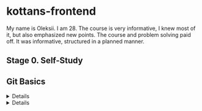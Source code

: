 # kottans-frontend
My name is Oleksii. I am 28. The course is very informative, I knew most of it, but also emphasized new points. The course and problem solving paid off. It was informative, structured in a planned manner.

## Stage 0. Self-Study

## Git Basics

<details>
	<sumary>
 Introduction Sequence
 </sumary>
	![Git Introduction Sequence](https://github.com/OleksiiPry/kottans-frontend/blob/main/task_git_intro/git_sequence.png)
	</details>
	<details>
	<sumary>
 Push & Pull
 </sumary>
	![Git Push and Pull](https://github.com/OleksiiPry/kottans-frontend/blob/main/task_git_intro/git_push_%26_%20pull.png)
	<details>

## Linux CLI, and HTTP

 **Linux Survival**
	*Modul 1*
	[Linux Survival modul 1] (../task_linux_cli/quiz_1.png)
	*Modul 2*
	[Linux Survival modul 2] (../task_linux_cli/quiz_2.png)
	*Modul 3*
	[Linux Survival modul 3] (../task_linux_cli/quiz_3.png)
	*Modul 4*
	[Linux Survival modul 4] (../task_linux_cli/quiz_4.png)
